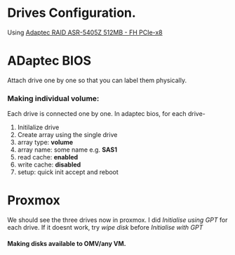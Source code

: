 # Drives Configuration.


Using [Adaptec RAID ASR-5405Z 512MB - FH PCIe-x8](https://storage.microsemi.com/en-us/support/raid/sas_raid/sas-5405z/)

# ADaptec BIOS
Attach drive one by one so that you can label them physically. 

### Making individual volume:

Each drive is connected one by one. In adaptec bios, for each drive-
  1. Initilalize drive
  2. Create array using the single drive
  3. array type:  **volume**
  4. array name: some name e.g. **SAS1**
  5.  read cache: **enabled**
  6.  write cache: **disabled**
  7.  setup: quick init
accept and reboot

# Proxmox

We should see the three drives now in proxmox. 
I did _Initialise using GPT_ for each drive. 
If it doesnt work, try _wipe disk_ before _Initialise with GPT_

#### Making disks available to OMV/any VM.


